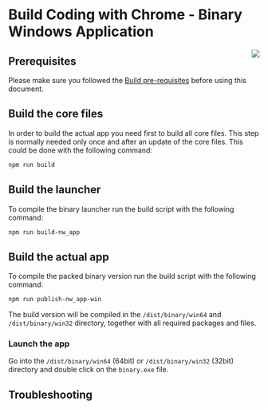 Build Coding with Chrome - Binary Windows Application
======================================================

<img src="../static_files/images/cwc_logo.png" align="right">

Prerequisites
--------------

Please make sure you followed the [Build pre-requisites](../BUILD.md) before
using this document.

Build the core files
---------------------

In order to build the actual app you need first to build all core files.
This step is normally needed only once and after an update of the core files.
This could be done with the following command:

```bash
npm run build
```

Build the launcher
-------------------

To compile the binary launcher run the build script with the following command:

```bash
npm run build-nw_app
```

Build the actual app
---------------------

To compile the packed binary version run the build script with the following
command:

```bash
npm run publish-nw_app-win
```

The build version will be compiled in the `/dist/binary/win64` and
`/dist/binary/win32` directory, together with all required packages and files.

### Launch the app

Go into the `/dist/binary/win64` (64bit) or `/dist/binary/win32` (32bit)
directory and double click on the `binary.exe` file.

Troubleshooting
----------------
